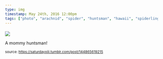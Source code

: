 ```yaml
---
type: img
timestamp: May 24th, 2016 12:00pm
tags: ["photo", "arachnid", "spider", "huntsman", "hawaii", "spiderlings", "photography"]
---
```

####
<img src="https://saturdayxiii.github.io/media/144865619215.jpg"/>
                                                                                          
A mommy huntsman!
 
                                    
                
                
                
                
                                
<small>source: https://saturdayxiii.tumblr.com/post/144865619215</small>